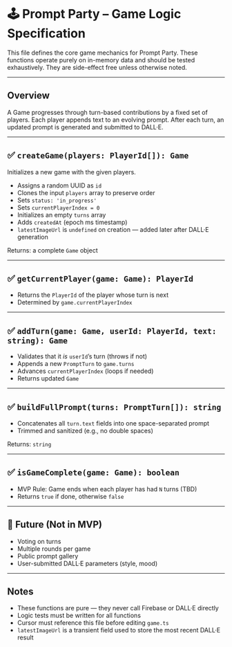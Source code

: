 # 🕹️ Prompt Party – Game Logic Specification

This file defines the core game mechanics for Prompt Party. These functions operate purely on in-memory data and should be tested exhaustively. They are side-effect free unless otherwise noted.

---

## Overview

A Game progresses through turn-based contributions by a fixed set of players. Each player appends text to an evolving prompt. After each turn, an updated prompt is generated and submitted to DALL·E.

---

## ✅ `createGame(players: PlayerId[]): Game`

Initializes a new game with the given players.

- Assigns a random UUID as `id`
- Clones the input `players` array to preserve order
- Sets `status: 'in_progress'`
- Sets `currentPlayerIndex = 0`
- Initializes an empty `turns` array
- Adds `createdAt` (epoch ms timestamp)
- `latestImageUrl` is `undefined` on creation — added later after DALL·E generation

Returns: a complete `Game` object

---

## ✅ `getCurrentPlayer(game: Game): PlayerId`

- Returns the `PlayerId` of the player whose turn is next
- Determined by `game.currentPlayerIndex`

---

## ✅ `addTurn(game: Game, userId: PlayerId, text: string): Game`

- Validates that it *is* `userId`’s turn (throws if not)
- Appends a new `PromptTurn` to `game.turns`
- Advances `currentPlayerIndex` (loops if needed)
- Returns updated `Game`

---

## ✅ `buildFullPrompt(turns: PromptTurn[]): string`

- Concatenates all `turn.text` fields into one space-separated prompt
- Trimmed and sanitized (e.g., no double spaces)

Returns: `string`

---

## ✅ `isGameComplete(game: Game): boolean`

- MVP Rule: Game ends when each player has had `N` turns (TBD)
- Returns `true` if done, otherwise `false`

---

## 🔮 Future (Not in MVP)

- Voting on turns
- Multiple rounds per game
- Public prompt gallery
- User-submitted DALL·E parameters (style, mood)

---

## Notes

- These functions are pure — they never call Firebase or DALL·E directly
- Logic tests must be written for all functions
- Cursor must reference this file before editing `game.ts`
- `latestImageUrl` is a transient field used to store the most recent DALL·E result

